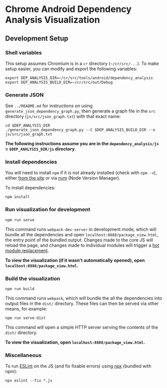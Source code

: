 # Chrome Android Dependency Analysis Visualization
## Development Setup
### Shell variables

This setup assumes Chromium is in a `cr` directory (`~/cr/src/...`). To make setup easier, you can modify and export the following variables:
```
export DEP_ANALYSIS_DIR=~/cr/src/tools/android/dependency_analysis
export DEP_ANALYSIS_BUILD_DIR=~/cr/src/out/Debug
```

### Generate JSON

See `../README.md` for instructions on using `generate_json_dependency_graph.py`, then generate a graph file in the `src` directory (`js/src/json_graph.txt`) with that exact name:

```
cd $DEP_ANALYSIS_DIR
./generate_json_dependency_graph.py --C $DEP_ANALYSIS_BUILD_DIR --o js/src/json_graph.txt
```
**The following instructions assume you are in the `dependency_analysis/js` = `$DEP_ANALYSIS_DIR/js` directory.**

### Install dependencies
You will need to install `npm` if it is not already installed (check with `npm -v`), either [from the site](https://www.npmjs.com/get-npm) or via [nvm](https://github.com/nvm-sh/nvm#about) (Node Version Manager).

To install dependencies:

```
npm install
```

### Run visualization for development

```
npm run serve
```
This command runs `webpack-dev-server` in development mode, which will bundle all the dependencies and open `localhost:8888/package_view.html`, the entry point of the bundled output. Changes made to the core JS will reload the page, and changes made to individual modules will trigger a [hot module replacement](https://webpack.js.org/concepts/hot-module-replacement/).

**To view the visualization (if it wasn't automatically opened), open `localhost:8888/package_view.html`.**

### Build the visualization
```
npm run build
```
This command runs `webpack`, which will bundle the all the dependencies into output files in the `dist/` directory. These files can then be served via other means, for example:

```
npm run serve-dist
```
This command will open a simple HTTP server serving the contents of the `dist/` directory.

**To view the visualization, open `localhost:8888/package_view.html`.**

### Miscellaneous
To run [ESLint](https://eslint.org/) on the JS (and fix fixable errors) using [npx](https://www.npmjs.com/package/npx) (bundled with npm):
```
npx eslint --fix *.js
```
